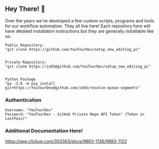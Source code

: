## Hey There! 👋

Over the years we've developed a few custom scripts, programs and tools for our workflow automation.
They all live here! Each repository here will have detailed installation instructions but they are generally installable like so:

```
Public Repository:
"git clone https://github.com/YouTourDev/setup_new_editing_pc"


Private Repository:
"git clone https://in03@github.com/YouTourDev/setup_new_editing_pc"


Python Package
"py -3.6 -m pip install git+https://YouTourDev@github.com/in03/resolve-queue-segments"
```

### Authentication
```
Username: "YouTourDev"
Password: "YouTourDev - GitHub Private Repo API Token" (Token in LastPass)"
```

### Additional Documentation Here!
https://app.clickup.com/303363/docs/9883-1136/9883-1122


